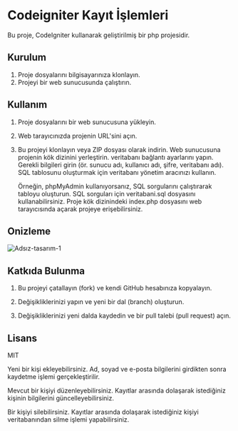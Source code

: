 # Codeigniter Kayıt İşlemleri

Bu proje, CodeIgniter kullanarak geliştirilmiş bir php projesidir.

## Kurulum

1. Proje dosyalarını bilgisayarınıza klonlayın.
2. Projeyi bir web sunucusunda çalıştırın.

## Kullanım

1. Proje dosyalarını bir web sunucusuna yükleyin.

2. Web tarayıcınızda projenin URL'sini açın.

3. Bu projeyi klonlayın veya ZIP dosyası olarak indirin. Web sunucusuna projenin kök dizinini yerleştirin.  veritabanı bağlantı ayarlarını yapın. 
  Gerekli bilgileri girin (ör. sunucu adı, kullanıcı adı, şifre, veritabanı adı). SQL tablosunu oluşturmak için veritabanı yönetim aracınızı kullanın. 

   Örneğin, phpMyAdmin kullanıyorsanız, SQL sorgularını çalıştırarak tabloyu oluşturun. 
   SQL sorguları için veritabani.sql dosyasını kullanabilirsiniz. Proje kök dizinindeki index.php dosyasını web tarayıcısında açarak projeye erişebilirsiniz.
   
## Onizleme
![Adsız-tasarım-_1_](https://github.com/measses/Netpus-Tasks/assets/67739721/fb81cbe5-dab6-41dc-be7b-795df5e487bf)


## Katkıda Bulunma

1. Bu projeyi çatallayın (fork) ve kendi GitHub hesabınıza kopyalayın.

2. Değişikliklerinizi yapın ve yeni bir dal (branch) oluşturun.

3. Değişikliklerinizi yeni dalda kaydedin ve bir pull talebi (pull request) açın.

## Lisans

MIT




















Yeni bir kişi ekleyebilirsiniz. Ad, soyad ve e-posta bilgilerini girdikten sonra kaydetme işlemi gerçekleştirilir.

Mevcut bir kişiyi düzenleyebilirsiniz. Kayıtlar arasında dolaşarak istediğiniz kişinin bilgilerini güncelleyebilirsiniz.

Bir kişiyi silebilirsiniz. Kayıtlar arasında dolaşarak istediğiniz kişiyi veritabanından silme işlemi yapabilirsiniz.
